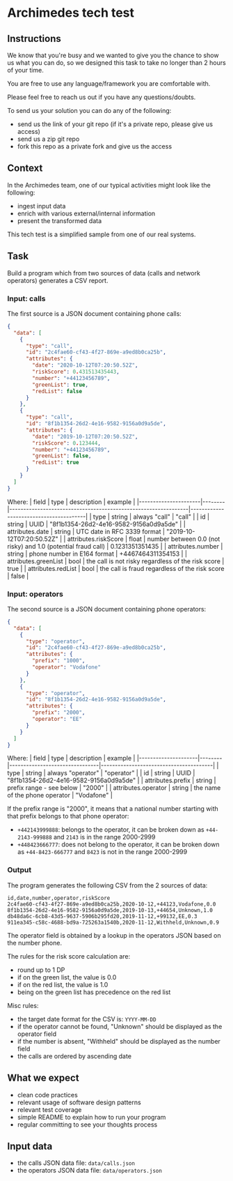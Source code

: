 # Archimedes tech test

## Instructions

We know that you're busy and we wanted to give you the chance to show us what you can do, so we designed this task to take no longer than 2 hours of your time.

You are free to use any language/framework you are comfortable with.

Please feel free to reach us out if you have any questions/doubts.

To send us your solution you can do any of the following:
- send us the link of your git repo (if it's a private repo, please give us access)
- send us a zip git repo
- fork this repo as a private fork and give us the access

## Context

In the Archimedes team, one of our typical activities might look like the following:
- ingest input data
- enrich with various external/internal information
- present the transformed data

This tech test is a simplified sample from one of our real systems.

## Task

Build a program which from two sources of data (calls and network operators) generates a CSV report.

### Input: calls

The first source is a JSON document containing phone calls:

```json
{
  "data": [
    {
      "type": "call",
      "id": "2c4fae60-cf43-4f27-869e-a9ed8b0ca25b",
      "attributes": {
        "date": "2020-10-12T07:20:50.52Z",
        "riskScore": 0.431513435443,
        "number": "+44123456789",
        "greenList": true,
        "redList": false
      }
    },
    {
      "type": "call",
      "id": "8f1b1354-26d2-4e16-9582-9156a0d9a5de",
      "attributes": {
        "date": "2019-10-12T07:20:50.52Z",
        "riskScore": 0.123444,
        "number": "+44123456789",
        "greenList": false,
        "redList": true
      }
    }
  ]
}
```

Where:
| field                | type   | description                                                    | example                                |
|----------------------|--------|----------------------------------------------------------------|----------------------------------------|
| type                 | string | always "call"                                                  | "call"                                 |
| id                   | string | UUID                                                           | "8f1b1354-26d2-4e16-9582-9156a0d9a5de" |
| attributes.date      | string | UTC date in RFC 3339 format                                    | "2019-10-12T07:20:50.52Z"              |
| attributes.riskScore | float  | number between 0.0 (not risky)  and 1.0 (potential fraud call) | 0.1231351351435                        |
| attributes.number    | string | phone number in E164 format                                    | +4467464311354153                      |
| attributes.greenList | bool   | the call is not risky regardless of the risk score             | true                                   |
| attributes.redList   | bool   | the call is fraud regardless of the risk score                 | false                                  |

### Input: operators

The second source is a JSON document containing phone operators:

```json
{
  "data": [
    {
      "type": "operator",
      "id": "2c4fae60-cf43-4f27-869e-a9ed8b0ca25b",
      "attributes": {
        "prefix": "1000",
        "operator": "Vodafone"
      }
    },
    {
      "type": "operator",
      "id": "8f1b1354-26d2-4e16-9582-9156a0d9a5de",
      "attributes": {
        "prefix": "2000",
        "operator": "EE"
      }
    }
  ]
}
```

Where:
| field               | type   | description                    | example                                |
|---------------------|--------|--------------------------------|----------------------------------------|
| type                | string | always "operator"              | "operator"                             |
| id                  | string | UUID                           | "8f1b1354-26d2-4e16-9582-9156a0d9a5de" |
| attributes.prefix   | string | prefix range - see below       | "2000"                                 |
| attributes.operator | string | the name of the phone operator | "Vodafone"                             |

If the prefix range is "2000", it means that a national number starting with that prefix belongs to that phone operator:
- `+442143999888`: belongs to the operator, it can be broken down as `+44-2143-999888` and `2143` is in the range 2000-2999
- `+448423666777`: does not belong to the operator, it can be broken down as `+44-8423-666777` and `8423` is not in the range 2000-2999

### Output

The program generates the following CSV from the 2 sources of data:
```csv
id,date,number,operator,riskScore
2c4fae60-cf43-4f27-869e-a9ed8b0ca25b,2020-10-12,+44123,Vodafone,0.0
8f1b1354-26d2-4e16-9582-9156a0d9a5de,2019-10-13,+44654,Unknown,1.0
db48da6c-6cb8-43d5-9637-5906b295fd20,2019-11-12,+99132,EE,0.3
911ea345-c58c-4688-bd9a-725263a1540b,2020-11-12,Withheld,Unknown,0.9
```

The operator field is obtained by a lookup in the operators JSON based on the number phone.

The rules for the risk score calculation are:
- round up to 1 DP
- if on the green list, the value is 0.0
- if on the red list, the value is 1.0
- being on the green list has precedence on the red list

Misc rules:
- the target date format for the CSV is: `YYYY-MM-DD`
- if the operator cannot be found, "Unknown" should be displayed as the operator field
- if the number is absent, "Withheld" should be displayed as the number field
- the calls are ordered by ascending date

## What we expect

- clean code practices
- relevant usage of software design patterns
- relevant test coverage
- simple README to explain how to run your program
- regular committing to see your thoughts process

## Input data

- the calls JSON data file: `data/calls.json`
- the operators JSON data file: `data/operators.json`

